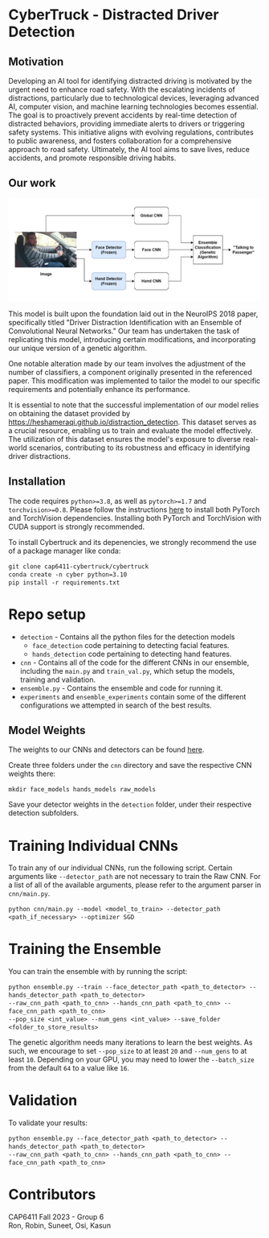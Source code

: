 
# CyberTruck - Distracted Driver Detection

## Motivation

Developing an AI tool for identifying distracted driving is motivated by the urgent need to enhance road safety. With the escalating incidents of distractions, particularly due to technological devices, leveraging advanced AI, computer vision, and machine learning technologies becomes essential. The goal is to proactively prevent accidents by real-time detection of distracted behaviors, providing immediate alerts to drivers or triggering safety systems. This initiative aligns with evolving regulations, contributes to public awareness, and fosters collaboration for a comprehensive approach to road safety. Ultimately, the AI tool aims to save lives, reduce accidents, and promote responsible driving habits.

## Our work

![Model Architecture](assets/model.png)

This model is built upon the foundation laid out in the NeuroIPS 2018 paper, specifically titled "Driver Distraction Identification with an Ensemble of Convolutional Neural Networks." Our team has undertaken the task of replicating this model, introducing certain modifications, and incorporating our unique version of a genetic algorithm.

One notable alteration made by our team involves the adjustment of the number of classifiers, a component originally presented in the referenced paper. This modification was implemented to tailor the model to our specific requirements and potentially enhance its performance.

It is essential to note that the successful implementation of our model relies on obtaining the dataset provided by https://heshameraqi.github.io/distraction_detection. This dataset serves as a crucial resource, enabling us to train and evaluate the model effectively. The utilization of this dataset ensures the model's exposure to diverse real-world scenarios, contributing to its robustness and efficacy in identifying driver distractions.

## Installation

The code requires `python>=3.8`, as well as `pytorch>=1.7` and `torchvision>=0.8`. Please follow the instructions [here](https://pytorch.org/get-started/locally/) to install both PyTorch and TorchVision dependencies. Installing both PyTorch and TorchVision with CUDA support is strongly recommended.

To install Cybertruck and its depenencies, we strongly recommend the use of a package manager like conda:

```
git clone cap6411-cybertruck/cybertruck
conda create -n cyber python=3.10
pip install -r requirements.txt
```
# Repo setup

- `detection` - Contains all the python files for the detection models
  - `face_detection` code pertaining to detecting facial features.
  - `hands_detection` code pertaining to detecting hand features.
- `cnn` - Contains all of the code for the different CNNs in our ensemble, including the ``main.py`` and ``train_val.py``, which setup the models, training and validation.
- `ensemble.py` - Contains the ensemble and code for running it.
- `experiments` and `ensemble_experiments` contain some of the different configurations we attempted in search of the best results.

## Model Weights
The weights to our CNNs and detectors can be found [here](https://drive.google.com/drive/folders/1MagVo90UdXyrd3A_9Ait3j8vE531fe-9?usp=sharing).

Create three folders under the ``cnn`` directory and save the respective CNN weights there:

```
mkdir face_models hands_models raw_models
```

Save your detector weights in the ``detection`` folder, under their respective detection subfolders.



# Training Individual CNNs

To train any of our individual CNNs, run the following script. Certain arguments like ``--detector_path`` are not necessary to train the Raw CNN. For a list of all of the available arguments, please refer to the argument parser in ``cnn/main.py``.

```
python cnn/main.py --model <model_to_train> --detector_path <path_if_necessary> --optimizer SGD
```

# Training the Ensemble

You can train the ensemble with by running the script:

```
python ensemble.py --train --face_detector_path <path_to_detector> --hands_detector_path <path_to_detector> 
--raw_cnn_path <path_to_cnn> --hands_cnn_path <path_to_cnn> --face_cnn_path <path_to_cnn>
--pop_size <int_value> --num_gens <int_value> --save_folder <folder_to_store_results>
```

The genetic algorithm needs many iterations to learn the best weights. As such, we encourage to set ``--pop_size`` to at least ``20`` and ``--num_gens`` to at least ``10``. Depending on your GPU, you may need to lower the ``--batch_size`` from the default ``64`` to a value like ``16``. 

# Validation

To validate your results:

```
python ensemble.py --face_detector_path <path_to_detector> --hands_detector_path <path_to_detector> 
--raw_cnn_path <path_to_cnn> --hands_cnn_path <path_to_cnn> --face_cnn_path <path_to_cnn>
```


# Contributors

CAP6411 Fall 2023 - Group 6   
Ron, Robin, Suneet, Osi, Kasun

